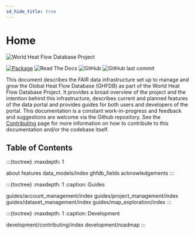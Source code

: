 ```yaml
---
sd_hide_title: true
---
```


# Home

![World Heat Flow Database Project](/_static/logo.svg)

[![Package](https://github.com/ihfc-iugg/ghfdb-portal/actions/workflows/docker-build-and-publish.yml/badge.svg?branch=)](https://github.com/ihfc-iugg/ghfdb-portal/actions/workflows/docker-build-and-publish.yml)
![Read The Docs](https://readthedocs.org/projects/heatflowworld/badge/?version=latest&style=flat)
![GitHub](https://img.shields.io/github/license/ihfc-iugg/ghfdb-portal)
![GitHub last commit](https://img.shields.io/github/last-commit/ihfc-iugg/ghfdb-portal)

This document describes the FAIR data infrastructure set up to manage and grow the Global Heat Flow Database (GHFDB) as part of the World Heat Flow Database Project. It provides a broad overview of the project and the intention behind this infrastructure, describes current and planned features of the data portal and provides guides for both users and developers of the portal. This documentation is a constant work-in-progress and feedback and suggestions are welcome via the Github repository. See the [Contributing](development/contributing/index.md) page for more information on how to contribute to this documentation and/or the codebase itself.

## Table of Contents

:::{toctree}
:maxdepth: 1

about
features
data_models/index
ghfdb_fields
acknowledgements
:::

:::{toctree}
:maxdepth: 1
:caption: Guides

guides/account_management/index
guides/project_management/index
guides/dataset_management/index
guides/map_exploration/index
:::

:::{toctree}
:maxdepth: 1
:caption: Development

development/contributing/index
development/roadmap
:::
<!-- development/translations -->
<!-- apidocs/heat_flow/heat_flow -->
<!-- development/contributing -->
<!-- development/authors -->
<!-- development/history -->